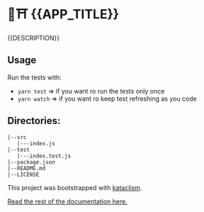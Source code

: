 # 🥋⛩️  {{APP_TITLE}}

{{DESCRIPTION}}

## Usage
Run the tests with:
- `yarn test` => if you want ro run the tests only once
- `yarn watch` => if you want ro keep test refreshing as you code

## Directories:
```
|--src
   |---index.js
|--test
   |---index.test.js
|--package.json
|--README.md
|--LICENSE
```

This project was bootstrapped with [kataclism](https://github.com/glippi/kataclism).

[Read the rest of the documentation here.](https://github.com/glippi/kataclism)
